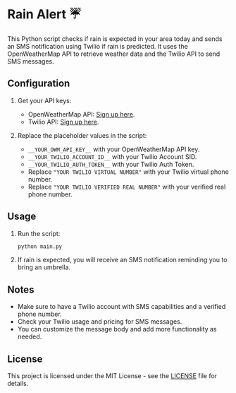 # Rain Alert ☔️

This Python script checks if rain is expected in your area today and sends an SMS notification using Twilio if rain is predicted. It uses the OpenWeatherMap API to retrieve weather data and the Twilio API to send SMS messages.

## Configuration

1. Get your API keys:
    - OpenWeatherMap API: [Sign up here](https://home.openweathermap.org/users/sign_up).
    - Twilio API: [Sign up here](https://www.twilio.com/try-twilio).

2. Replace the placeholder values in the script:
    - `__YOUR_OWM_API_KEY__` with your OpenWeatherMap API key.
    - `__YOUR_TWILIO_ACCOUNT_ID__` with your Twilio Account SID.
    - `__YOUR_TWILIO_AUTH_TOKEN__` with your Twilio Auth Token.
    - Replace `"YOUR TWILIO VIRTUAL NUMBER"` with your Twilio virtual phone number.
    - Replace `"YOUR TWILIO VERIFIED REAL NUMBER"` with your verified real phone number.

## Usage

1. Run the script:

    ```bash
    python main.py
    ```

2. If rain is expected, you will receive an SMS notification reminding you to bring an umbrella.

## Notes

- Make sure to have a Twilio account with SMS capabilities and a verified phone number.
- Check your Twilio usage and pricing for SMS messages.
- You can customize the message body and add more functionality as needed.

## License

This project is licensed under the MIT License - see the [LICENSE](LICENSE) file for details.
